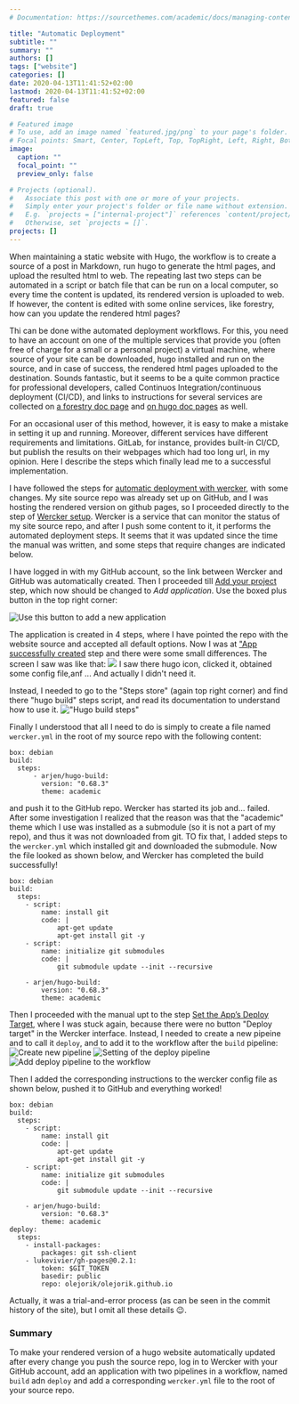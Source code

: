 ```yaml
---
# Documentation: https://sourcethemes.com/academic/docs/managing-content/

title: "Automatic Deployment"
subtitle: ""
summary: ""
authors: []
tags: ["website"]
categories: []
date: 2020-04-13T11:41:52+02:00
lastmod: 2020-04-13T11:41:52+02:00
featured: false
draft: true

# Featured image
# To use, add an image named `featured.jpg/png` to your page's folder.
# Focal points: Smart, Center, TopLeft, Top, TopRight, Left, Right, BottomLeft, Bottom, BottomRight.
image:
  caption: ""
  focal_point: ""
  preview_only: false

# Projects (optional).
#   Associate this post with one or more of your projects.
#   Simply enter your project's folder or file name without extension.
#   E.g. `projects = ["internal-project"]` references `content/project/deep-learning/index.md`.
#   Otherwise, set `projects = []`.
projects: []
---
```



When maintaining a static website with Hugo, the workflow is to create a source of a post in Markdown, run hugo to generate the html pages, and upload the resulted html to web.
The repeating last two steps can be automated in a script or batch file that can be run on a local computer, so every time the content is updated, its rendered version is uploaded to web.
If however, the content is edited with some online services, like forestry, how can you update the rendered html pages?


Thi can be done withe automated deployment workflows.
For this, you need to have an account on one of the multiple services that provide you (often free of charge for a small or a personal project) a virtual machine, where source of your site can be downloaded, hugo installed and run on the source, and in case of success, the rendered html pages uploaded to the destination.
Sounds fantastic, but it seems to be a quite common practice for professional developers, called Continuos Integration/continuous deployment (CI/CD), and links to instructions for several services are collected on [a forestry doc page](https://forestry.io/docs/hosting/) and [on hugo doc pages](https://gohugo.io/hosting-and-deployment/) as well.

For an occasional user of this method, however, it is easy to make a mistake in setting it up and running.
Moreover, different services have different requirements and limitations.
GitLab, for instance, provides built-in CI/CD, but publish the results on their webpages which had too long url, in my opinion.
Here I describe the steps which finally lead me to a successful implementation.

I have followed the steps for [automatic deployment with wercker](https://gohugo.io/hosting-and-deployment/deployment-with-wercker/), with some changes.
My site source repo was already set up on GitHub, and I was hosting the rendered version on github pages, so I proceeded directly to the step of [Wercker setup](https://gohugo.io/hosting-and-deployment/deployment-with-wercker/#set-up-wercker).
Wercker is a service that can monitor the status of my site source repo, and after I push some content to it, it performs the automated deployment steps.
It seems that it was updated since the time the manual was written, and some steps that require changes are indicated below.

I have logged in with my GitHub account, so the link between Wercker and GitHub was automatically created.
Then I proceeded till [Add your project](https://gohugo.io/hosting-and-deployment/deployment-with-wercker/#add-your-project) step, which now should be changed to *Add application*.
Use the boxed plus button in the top right corner:

![Use this button to add a new application](add_application_wercker.png)

The application is created in 4 steps, where I have pointed the repo with the website source and accepted all default options.
Now I was at ["App successfully created](https://gohugo.io/hosting-and-deployment/deployment-with-wercker/#app-successfully-created) step and there were some small differences.
The screen I saw was like that:
![](get_build_running.png)
I saw there hugo icon, clicked it, obtained some config file,anf ... 
And actually I didn't need it.

Instead, I needed to go to the "Steps store" (again top right corner) and find there "hugo build" steps script, and read its documentation to understand how to use it.
!["Hugo build steps"](steps_store.png)

Finally I understood that all I need to do is simply to create  a file named `wercker.yml` in the root of my source repo with the following content:
```
box: debian
build:
  steps:
      - arjen/hugo-build:
        version: "0.68.3"
        theme: academic
```
and push it to the GitHub repo.
Wercker has started its job and... failed.
After some investigation I realized that the reason was that the "academic" theme which I use was installed as a submodule (so it is not a part of my repo), and thus  it was not downloaded from git.
TO fix that, I added steps to the `wercker.yml` which installed git and downloaded the submodule.
Now the file looked as shown below, and Wercker has completed the build successfully!
```
box: debian
build:
  steps:
    - script: 
        name: install git
        code: |
            apt-get update
            apt-get install git -y
    - script:
        name: initialize git submodules
        code: |
            git submodule update --init --recursive

    - arjen/hugo-build:
        version: "0.68.3"
        theme: academic
```        

Then I proceeded with the manual upt to the step [Set the App’s Deploy Target](https://gohugo.io/hosting-and-deployment/deployment-with-wercker/#set-the-apps-deploy-target), where I was stuck again, because there were no button "Deploy target" in the Wercker interface.
Instead, I needed to create a new pipeine and to call it `deploy`, and to add it to the workflow after the `build` pipeline:
![Create new pipeline](add_pipeline.png)
![Setting of the deploy pipeline](deploy_pipeline.png)
![Add deploy pipeline to the workflow](add_deploy.png)

Then I added the corresponding instructions to the wercker config file as shown below, pushed it to GitHub and everything worked!
```
box: debian
build:
  steps:
    - script: 
        name: install git
        code: |
            apt-get update
            apt-get install git -y
    - script:
        name: initialize git submodules
        code: |
            git submodule update --init --recursive

    - arjen/hugo-build:
        version: "0.68.3"
        theme: academic
deploy:
  steps:
    - install-packages:
        packages: git ssh-client
    - lukevivier/gh-pages@0.2.1:
        token: $GIT_TOKEN
        basedir: public
        repo: olejorik/olejorik.github.io
```

Actually, it was a trial-and-error process (as can be seen in the commit history of the site), but I omit all these details :wink:.

### Summary
To make your rendered version of a hugo website automatically updated after every change you push the source repo, log in to Wercker with your GitHub account, add an application with two pipelines in a workflow, named `build` adn `deploy` and add a corresponding `wercker.yml` file to the root of your source repo.





